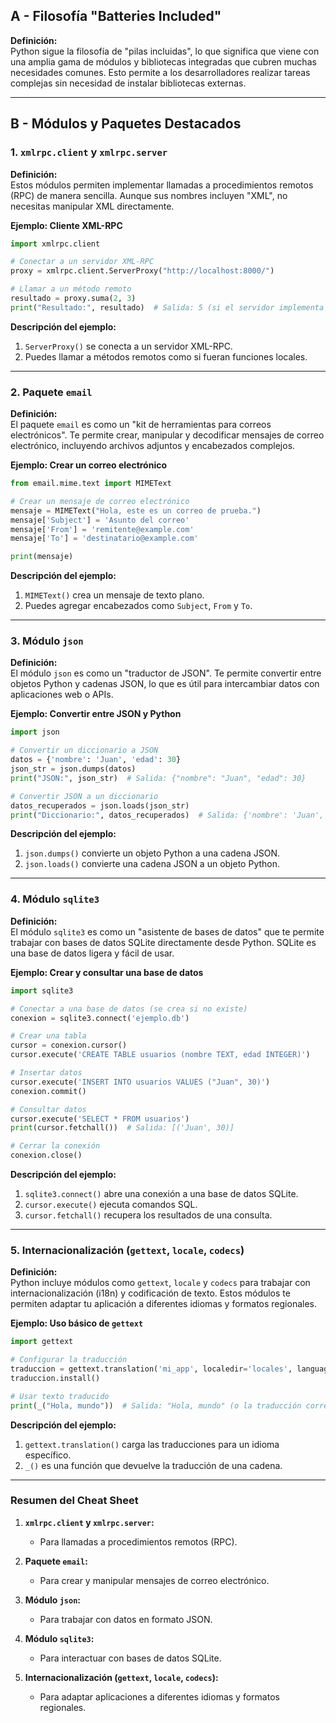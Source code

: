 ## A - Filosofía "Batteries Included"

**Definición:**  
Python sigue la filosofía de "pilas incluidas", lo que significa que viene con una amplia gama de módulos y bibliotecas integradas que cubren muchas necesidades comunes. Esto permite a los desarrolladores realizar tareas complejas sin necesidad de instalar bibliotecas externas.

---

## B - Módulos y Paquetes Destacados

### 1. **`xmlrpc.client` y `xmlrpc.server`**

**Definición:**  
Estos módulos permiten implementar llamadas a procedimientos remotos (RPC) de manera sencilla. Aunque sus nombres incluyen "XML", no necesitas manipular XML directamente.

**Ejemplo: Cliente XML-RPC**

```python
import xmlrpc.client

# Conectar a un servidor XML-RPC
proxy = xmlrpc.client.ServerProxy("http://localhost:8000/")

# Llamar a un método remoto
resultado = proxy.suma(2, 3)
print("Resultado:", resultado)  # Salida: 5 (si el servidor implementa 'suma')
```

**Descripción del ejemplo:**

1.  `ServerProxy()` se conecta a un servidor XML-RPC.
2.  Puedes llamar a métodos remotos como si fueran funciones locales.

---

### 2. **Paquete `email`**

**Definición:**  
El paquete `email` es como un "kit de herramientas para correos electrónicos". Te permite crear, manipular y decodificar mensajes de correo electrónico, incluyendo archivos adjuntos y encabezados complejos.

**Ejemplo: Crear un correo electrónico**

```python
from email.mime.text import MIMEText

# Crear un mensaje de correo electrónico
mensaje = MIMEText("Hola, este es un correo de prueba.")
mensaje['Subject'] = 'Asunto del correo'
mensaje['From'] = 'remitente@example.com'
mensaje['To'] = 'destinatario@example.com'

print(mensaje)
```

**Descripción del ejemplo:**

1.  `MIMEText()` crea un mensaje de texto plano.
2.  Puedes agregar encabezados como `Subject`, `From` y `To`.

---

### 3. **Módulo `json`**

**Definición:**  
El módulo `json` es como un "traductor de JSON". Te permite convertir entre objetos Python y cadenas JSON, lo que es útil para intercambiar datos con aplicaciones web o APIs.

**Ejemplo: Convertir entre JSON y Python**

```python
import json

# Convertir un diccionario a JSON
datos = {'nombre': 'Juan', 'edad': 30}
json_str = json.dumps(datos)
print("JSON:", json_str)  # Salida: {"nombre": "Juan", "edad": 30}

# Convertir JSON a un diccionario
datos_recuperados = json.loads(json_str)
print("Diccionario:", datos_recuperados)  # Salida: {'nombre': 'Juan', 'edad': 30}
```

**Descripción del ejemplo:**

1.  `json.dumps()` convierte un objeto Python a una cadena JSON.
2.  `json.loads()` convierte una cadena JSON a un objeto Python.

---

### 4. **Módulo `sqlite3`**

**Definición:**  
El módulo `sqlite3` es como un "asistente de bases de datos" que te permite trabajar con bases de datos SQLite directamente desde Python. SQLite es una base de datos ligera y fácil de usar.

**Ejemplo: Crear y consultar una base de datos**

```python
import sqlite3

# Conectar a una base de datos (se crea si no existe)
conexion = sqlite3.connect('ejemplo.db')

# Crear una tabla
cursor = conexion.cursor()
cursor.execute('CREATE TABLE usuarios (nombre TEXT, edad INTEGER)')

# Insertar datos
cursor.execute('INSERT INTO usuarios VALUES ("Juan", 30)')
conexion.commit()

# Consultar datos
cursor.execute('SELECT * FROM usuarios')
print(cursor.fetchall())  # Salida: [('Juan', 30)]

# Cerrar la conexión
conexion.close()
```

**Descripción del ejemplo:**

1.  `sqlite3.connect()` abre una conexión a una base de datos SQLite.
2.  `cursor.execute()` ejecuta comandos SQL.
3.  `cursor.fetchall()` recupera los resultados de una consulta.

---

### 5. **Internacionalización (`gettext`, `locale`, `codecs`)**

**Definición:**  
Python incluye módulos como `gettext`, `locale` y `codecs` para trabajar con internacionalización (i18n) y codificación de texto. Estos módulos te permiten adaptar tu aplicación a diferentes idiomas y formatos regionales.

**Ejemplo: Uso básico de `gettext`**

```python
import gettext

# Configurar la traducción
traduccion = gettext.translation('mi_app', localedir='locales', languages=['es'])
traduccion.install()

# Usar texto traducido
print(_("Hola, mundo"))  # Salida: "Hola, mundo" (o la traducción correspondiente)
```

**Descripción del ejemplo:**

1.  `gettext.translation()` carga las traducciones para un idioma específico.
2.  `_()` es una función que devuelve la traducción de una cadena.

---

### Resumen del Cheat Sheet

1.  **`xmlrpc.client` y `xmlrpc.server`:**

    - Para llamadas a procedimientos remotos (RPC).

2.  **Paquete `email`:**

    - Para crear y manipular mensajes de correo electrónico.

3.  **Módulo `json`:**

    - Para trabajar con datos en formato JSON.

4.  **Módulo `sqlite3`:**

    - Para interactuar con bases de datos SQLite.

5.  **Internacionalización (`gettext`, `locale`, `codecs`):**

    - Para adaptar aplicaciones a diferentes idiomas y formatos regionales.

